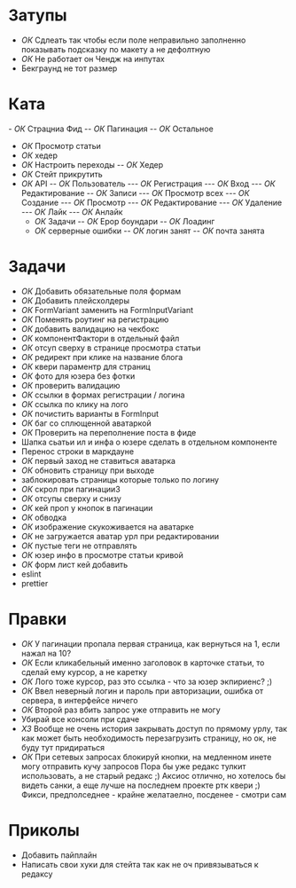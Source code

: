 # Затупы

- _ОК_ Сдлеать так чтобы если поле неправильно заполненно показывать подсказку по макету а не дефолтную
- _ОК_ Не работает он Чендж на инпутах
- Бекграунд не тот размер

# Ката

- *ОК* Страцниа Фид
-- _ОК_ Пагинация
-- _ОК_ Остальное

- _ОК_ Просмотр статьи
- _ОК_ хедер
- _ОК_ Настроить переходы
  -- _ОК_ Хедер
- _ОК_ Стейт прикрутить
- _ОК_ API
  -- _ОК_ Пользователь
  --- _ОК_ Регистрация
  --- _ОК_ Вход
  --- _ОК_ Редактирование
  -- _ОК_ Записи
  --- _ОК_ Просмотр всех
  --- _ОК_ Создание
  --- _ОК_ Просмотр
  --- _ОК_ Редактирование
  --- _ОК_ Удаление
  --- _ОК_ Лайк
  --- _ОК_ Анлайк
  - _ОК_ Задачи
    -- _ОК_ Ерор боундари
    -- _ОК_ Лоадинг
  - _ОК_ серверные ошибки
    -- _ОК_ логин занят
    -- _ОК_ почта занята

# Задачи

- _ОК_ Добавить обязательные поля формам
- _ОК_ Добавить плейсхолдеры
- _ОК_ FormVariant заменить на FormInputVariant
- _ОК_ Поменять роутинг на регистрацию
- _ОК_ добавить валидацию на чекбокс
- _ОК_ компонентФактори в отдельный файл
- _ОК_ отсуп сверху в странице просмотра статьи
- _ОК_ редирект при клике на название блога
- _ОК_ квери параментр для страниц
- _ОК_ фото для юзера без фотки
- _ОК_ проверить валидацию
- _ОК_ ссылки в формах регистрации / логина
- _ОК_ ссылка по клику на лого
- _ОК_ почистить варианты в FormInput
- _ОК_ баг со сплющенной аватаркой
- _ОК_ Проверить на переполнение поста в фиде
- Шапка сьатьи ил и инфа о юзере сделать в отдельном компоненте
- Перенос строки в маркдауне
- _ОК_ первый заход не ставиться аватарка
- _ОК_ обновить страницу при выходе
- заблокировать страницы которые только по логину
- _ОК_ скрол при пагинацииЗ
- _ОК_ отсупы сверху и снизу
- _ОК_ кей проп у кнопок в пагинации
- _ОК_ обводка
- _ОК_ изображение скукоживается на аватарке
- _ОК_ не загружается аватар урл при редактировании
- _ОК_ пустые теги не отправлять
- _ОК_ юзер инфо в просмотре статьи кривой
- _ОК_ форм лист кей добавить
- eslint
- prettier

# Правки 
- _ОК_ У пагинации пропала первая страница, как вернуться на 1, если нажал на 10?
- _ОК_ Если кликабельный именно заголовок в карточке статьи, то сделай ему курсор, а не каретку
- _ОК_ Лого тоже курсор, раз это ссылка - что за юзер экпириенс? ;)
- _ОК_ Ввел неверный логин и пароль при авторизации, ошибка от сервера, в интерфейсе ничего
- _ОК_ Второй раз вбить запрос уже отправить не могу
- Убирай все консоли при сдаче
- _ХЗ_ Вообще не очень история закрывать доступ по прямому урлу, так как может быть необходимость перезагрузить страницу, но ок, не буду тут придираться
- _ОК_ При сетевых запросах блокируй кнопки, на медленном инете могу отправить кучу запросов
Пора бы уже редакс тулкит использовать, а не старый редакс ;)
Аксиос отлично, но хотелось бы видеть санки, а еще лучше на последнем проекте ртк квери ;)
Фикси, предполседнее - крайне желатаелно, посденее - смотри сам

# Приколы

- Добавить пайплайн
- Написать свои хуки для стейта так как не оч привязываться к редаксу
